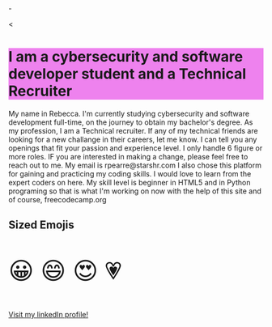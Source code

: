 -<!DOCTYPE html>
<html>
<head>

</head>
<body>

<<h1 style="background-color:Violet;">I am a cybersecurity and software developer student and a Technical Recruiter</h1>
  
  
<p> My name in Rebecca. I'm currently studying cybersecurity and software development full-time, on the journey to obtain my bachelor's degree. As my profession, I am a Technical recruiter.
If any of my technical friends are looking for a new challange in their careers, let me know. I can tell you any openings that fit your passion and experience level. I only handle 6 figure or more roles. 
  IF you are interested in making a change, please feel free to reach out to me. My email is rpearre@starshr.com
  I also chose this platform for gaining and practicing my coding skills. I would love to learn from the expert 
  coders on here. My skill level is beginner in HTML5 and in Python programing so that is what I'm working on now with the help of this
  site and of course, freecodecamp.org</p>

  <h2>Sized Emojis</h2>

<p style="font-size:48px">
&#128512; &#128516; &#128525; &#128151;
</p>

  
</body>


<a href="https://www.linkedin.com/in/rebecca-pearre-ba3846212/">Visit my linkedIn profile!</a></p>

</html>
